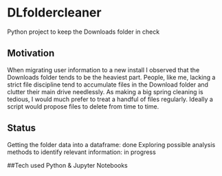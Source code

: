 # DLfoldercleaner
Python project to keep the Downloads folder in check

## Motivation
When migrating user information to a new install I observed that the Downloads folder tends to be the heaviest part. 
People, like me, lacking a strict file discipline tend to accumulate files in the Download folder and clutter their main drive needlessly. As making a big spring cleaning is tedious, I would much prefer to treat a handful of files regularly. Ideally a script would propose files to delete from time to time.

## Status
Getting the folder data into a dataframe: done
Exploring possible analysis methods to identify relevant information: in progress

##Tech used
Python & Jupyter Notebooks
